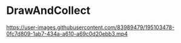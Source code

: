 # DrawAndCollect

https://user-images.githubusercontent.com/83989479/195103478-0fc7d809-1ab7-434a-a610-a69c0d20ebb3.mp4

